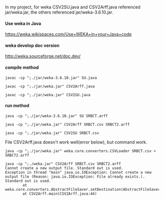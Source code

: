 In my project, for weka CSV2SU.java and CSV2Arff.java referenced jar/weka.jar, the others referenced jar/weka-3.6.10.jar.

#### Use weka in Java

https://weka.wikispaces.com/Use+WEKA+in+your+Java+code

#### weka develop doc version

http://weka.sourceforge.net/doc.dev/

#### compile method

``` 
javac -cp ";./jar/weka-3.6.10.jar" SU.java

javac -cp ";./jar/weka.jar" CSV2Arff.java

javac -cp ";./jar/weka.jar" CSV2SU.java
``` 

#### run method

``` 
java -cp ";./jar/weka-3.6.10.jar" SU SRBCT.arff

java -cp ";./jar/weka.jar" CSV2Arff SRBCT.csv SRBCT2.arff

java -cp ";./jar/weka.jar" CSV2SU SRBCT.csv
``` 

File CSV2Arff.java doesn't work well(error below), but command work.

``` 
java -cp ";./jar/weka.jar" weka.core.converters.CSVLoader SRBCT.csv > SRBCT2.arff

java -cp ";./weka.jar" CSV2Arff SRBCT.csv SRBCT2.arff
Cannot create a new output file. Standard out is used.
Exception in thread "main" java.io.IOException: Cannot create a new output file (Reason: java.io.IOException: File already exists.). Standard out is used.
        at weka.core.converters.AbstractFileSaver.setDestination(AbstractFileSaver.java:421)
        at CSV2Arff.main(CSV2Arff.java:44)
```